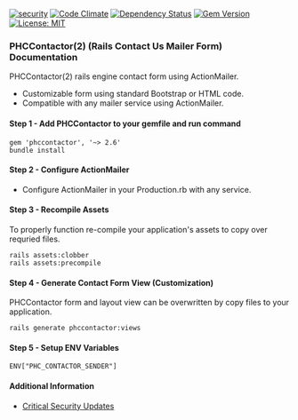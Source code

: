 [![security](https://hakiri.io/github/PHCNetworks/phc-contactor/master.svg)](https://hakiri.io/github/PHCNetworks/phc-contactor/master)
[![Code Climate](https://codeclimate.com/github/PHCNetworks/phc-contactor/badges/gpa.svg)](https://codeclimate.com/github/PHCNetworks/phc-contactor)
[![Dependency Status](https://gemnasium.com/badges/github.com/PHCNetworks/phc-contactor.svg)](https://gemnasium.com/github.com/PHCNetworks/phc-contactor)
[![Gem Version](https://badge.fury.io/rb/phccontactor.svg)](https://badge.fury.io/rb/phccontactor)
[![License: MIT](https://img.shields.io/badge/License-MIT-blue.svg)](https://github.com/PHCNetworks/phc-contactor/blob/master/MIT-LICENSE)  
  
### PHCContactor(2) (Rails Contact Us Mailer Form) Documentation
PHCContactor(2) rails engine contact form using ActionMailer.
  
* Customizable form using standard Bootstrap or HTML code.  
* Compatible with any mailer service using ActionMailer.  
  
#### Step 1 - Add PHCContactor to your gemfile and run command  
  
	gem 'phccontactor', '~> 2.6'
	bundle install
  
#### Step 2 - Configure ActionMailer 
  
- Configure ActionMailer in your Production.rb with any service.  
  
#### Step 3 - Recompile Assets  
To properly function re-compile your application's assets to copy over requried files.  
  
	rails assets:clobber
	rails assets:precompile

#### Step 4 - Generate Contact Form View (Customization)  
PHCContactor form and layout view can be overwritten by copy files to your application.  
  
	rails generate phccontactor:views
  
#### Step 5 - Setup ENV Variables  
  
	ENV["PHC_CONTACTOR_SENDER"]  
  
#### Additional Information

- [Critical Security Updates](https://github.com/PHCNetworks/phc-contactor/wiki/Critical-Security-Updates)
